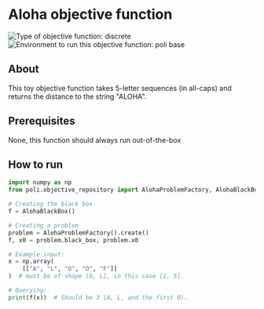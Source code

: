 # Aloha objective function

![Type of objective function: discrete](https://img.shields.io/badge/Input_type-discrete-blue)
![Environment to run this objective function: poli base](https://img.shields.io/badge/Environment-poli____base-teal
)

## About

This toy objective function takes 5-letter sequences (in all-caps) and returns the distance to the string "ALOHA".

## Prerequisites

None, this function should always run out-of-the-box

## How to run

```python
import numpy as np
from poli.objective_repository import AlohaProblemFactory, AlohaBlackBox

# Creating the black box
f = AlohaBlackBox()

# Creating a problem
problem = AlohaProblemFactory().create()
f, x0 = problem.black_box, problem.x0

# Example input:
x = np.array(
    [["A", "L", "O", "O", "F"]]
)  # must be of shape [b, L], in this case [1, 5].

# Querying:
print(f(x))  # Should be 3 (A, L, and the first O).
```

